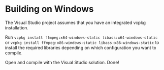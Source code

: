 # Building on Windows

The Visual Studio project assumes that you have an integrated vcpkg installation.

Run `vcpkg install ffmpeg:x64-windows-static libass:x64-windows-static` or
`vcpkg install ffmpeg:x86-windows-static libass:x86-windows-static`
to install the required libraries depending on which configuration you want to compile.

Open and compile with the Visual Studio solution. Done!